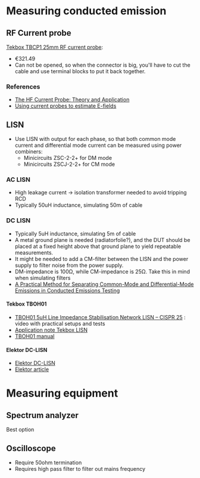 # Measuring conducted emission
## RF Current probe
[Tekbox TBCP1 25mm RF current probe](https://eleshop.eu/tekbox-tbcp1-25mm-rf-current-probe.html):
* €321.49
* Can not be opened, so when the connector is big, you'll have to cut the cable and use terminal blocks to put it back together.

### References
* [The HF Current Probe: Theory and Application](https://interferencetechnology.com/the-hf-current-probe-theory-and-application/)
* [Using current probes to estimate E-fields](https://www.edn.com/using-current-probes-to-estimate-e-fields/)

## LISN
* Use LISN with output for each phase, so that both common mode current and differential mode current can be measured using power combiners:
    * Minicircuits ZSC-2-2+ for DM mode
    * Minicircuits ZSCJ-2-2+ for CM mode

### AC LISN
* High leakage current -> isolation transformer needed to avoid tripping RCD
* Typically 50uH inductance, simulating 50m of cable

### DC LISN
* Typically 5uH inductance, simulating 5m of cable
* A metal ground plane is needed (radiatorfolie?), and the DUT should be placed at a fixed height above that ground plane to yield repeatable measurements.
* It might be needed to add a CM-filter between the LISN and the power supply to filter noise from the power supply.
* DM-impedance is 100Ω, while CM-impedance is 25Ω.  Take this in mind when simulating filters
* [A Practical Method for Separating Common-Mode and Differential-Mode Emissions in Conducted Emissions Testing](https://www.analog.com/media/en/analog-dialogue/volume-55/number-1/a-practical-method-for-separating-common-mode-and-differential-mode-emissions-in-conducted-emissions-testing.pdf)

#### Tekbox TBOH01
* [TBOH01 5uH Line Impedance Stabilisation Network LISN – CISPR 25](https://www.tekbox.com/product/tboh01-5uh-lisn-cispr-25/) : video with practical setups and tests
* [Application note Tekbox LISN](./AN_Conducted_Noise_Measurement_TekboxLISN_TBOH01_EMCview-1.pdf)
* [TBOH01 manual](./TBOH01_Manual-1.pdf)

#### Elektor DC-LISN
* [Elektor DC-LISN](https://www.elektor.com/elektor-dual-dc-lisn-150-khz-200-mhz)
* [Elektor article](https://www.elektormagazine.com/labs/dual-dc-lisn-for-emc-pre-compliance-testing-210296)

# Measuring equipment
## Spectrum analyzer
Best option

## Oscilloscope
* Require 50ohm termination
* Requires high pass filter to filter out mains frequency
